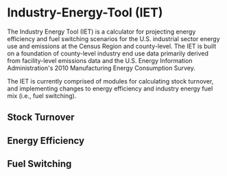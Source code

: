 # Industry-Energy-Tool (IET)
The Industry Energy Tool (IET) is a calculator for projecting energy efficiency and fuel switching scenarios for the U.S. industrial sector energy use and emissions at the Census Region and county-level. The IET is built on a foundation of county-level industry end use data primarily derived from facility-level emissions data and the U.S. Energy Information Administration's 2010 Manufacturing Energy Consumption Survey.

The IET is currently comprised of modules for calculating stock turnover, and implementing changes to energy efficiency and industry energy fuel mix (i.e., fuel switching). 

## Stock Turnover

## Energy Efficiency

## Fuel Switching
